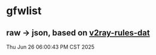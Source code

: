 # gfwlist
## raw -> json, based on [v2ray-rules-dat](https://github.com/Loyalsoldier/v2ray-rules-dat)
Thu Jun 26 06:00:43 PM CST 2025

